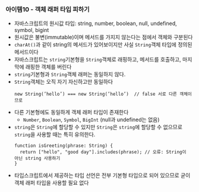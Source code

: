 ### 아이템10 - 객체 래퍼 타입 피하기

- 자바스크립트의 원시값 타입: string, number, boolean, null, undefined, symbol, bigint
- 원시값은 불변(immutable)이며 메서드를 가지지 않는다는 점에서 객체와 구분된다
- `charAt()`과 같이 string의 메서드가 있어보이지만 사실 `String`객체 타입에 정의된 메서드이다
- 자바스크립트는 `string`기본형을 `String`객체로 래핑하고, 메서드를 호출하고, 마지막에 래핑한 객체를 버린다
- `string`기본형과 `String`객체 래퍼는 동일하지 않다.
- `String`객체는 오직 자기 자신하고만 동일하다
  ```tsx
  new String(’hello’) === new String(’hello’)  // false 서로 다른 객체이므로
  ```
- 다른 기본형에도 동일하게 객체 래퍼 타입이 존재한다
  - `Number`, `Boolean`, `Symbol`, `BigInt` (null과 undefined는 없음)
- `string`은 `String`에 할당할 수 있지만 `String`은 `string`에 할당할 수 없으므로 `string`을 사용할 때는 특히 유의한다.
  ```tsx
  function isGreeting(phrase: String) {
    return ["hello", "good day"].includes(phrase); // 오류: String이 아닌 string 사용하기
  }
  ```
- 타입스크립트에서 제공하는 타입 선언은 전부 기본형 타입으로 되어 있으므로 굳이 객체 래퍼 타입을 사용할 필요 없다
